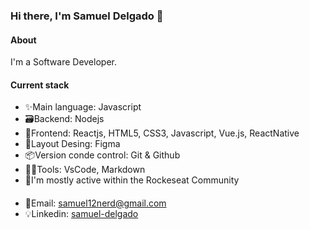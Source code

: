 ### Hi there, I'm Samuel Delgado 👋

#### About
I'm a Software Developer.

#### Current stack
- :sparkles:Main language: Javascript
- :card_file_box:Backend: Nodejs
- :art:Frontend: Reactjs, HTML5, CSS3, Javascript, Vue.js, ReactNative
- :memo:Layout Desing: Figma
- :package:Version conde control: Git & Github
- :technologist:Tools: VsCode, Markdown
- :beers:I'm mostly active within the Rockeseat Community

####
- 📧Email: samuel12nerd@gmail.com
- :bulb:Linkedin: [samuel-delgado](https://www.linkedin.com/in/samuel-delgado/)
